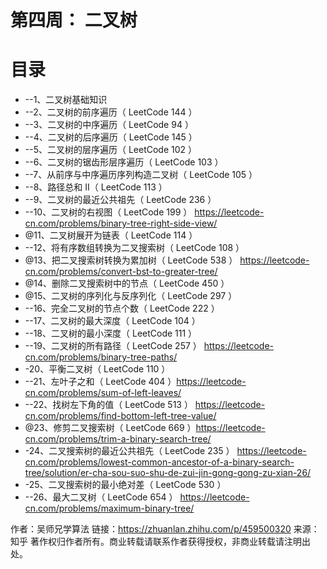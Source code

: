 # 第四周： 二叉树

# 目录
* --1、二叉树基础知识
* --2、二叉树的前序遍历（ LeetCode 144 ）
* --3、二叉树的中序遍历（ LeetCode 94 ）
* --4、二叉树的后序遍历（ LeetCode 145 ）
* --5、二叉树的层序遍历（ LeetCode 102 ）
* --6、二叉树的锯齿形层序遍历（ LeetCode 103 ）
* --7、从前序与中序遍历序列构造二叉树（ LeetCode 105 ）
* --8、路径总和 II（ LeetCode 113 ）
* --9、二叉树的最近公共祖先（ LeetCode 236 ）
* --10、二叉树的右视图（ LeetCode 199 ） https://leetcode-cn.com/problems/binary-tree-right-side-view/
* @11、二叉树展开为链表（ LeetCode 114 ）
* --12、将有序数组转换为二叉搜索树（ LeetCode 108 ）
* @13、把二叉搜索树转换为累加树（ LeetCode 538 ） https://leetcode-cn.com/problems/convert-bst-to-greater-tree/
* @14、删除二叉搜索树中的节点（ LeetCode 450 ）
* @15、二叉树的序列化与反序列化（ LeetCode 297 ）
* --16、完全二叉树的节点个数（ LeetCode 222 ）
* --17、二叉树的最大深度（ LeetCode 104 ）
* --18、二叉树的最小深度（ LeetCode 111 ）
* --19、二叉树的所有路径（ LeetCode 257 ） https://leetcode-cn.com/problems/binary-tree-paths/
* -20、平衡二叉树（ LeetCode 110 ）
* --21、左叶子之和（ LeetCode 404 ）https://leetcode-cn.com/problems/sum-of-left-leaves/
* --22、找树左下角的值（ LeetCode 513 ）  https://leetcode-cn.com/problems/find-bottom-left-tree-value/
* @23、修剪二叉搜索树（ LeetCode 669 ）https://leetcode-cn.com/problems/trim-a-binary-search-tree/
* -24、二叉搜索树的最近公共祖先（ LeetCode 235 ） https://leetcode-cn.com/problems/lowest-common-ancestor-of-a-binary-search-tree/solution/er-cha-sou-suo-shu-de-zui-jin-gong-gong-zu-xian-26/
* -25、二叉搜索树的最小绝对差（ LeetCode 530 ）
* --26、最大二叉树（ LeetCode 654 ） https://leetcode-cn.com/problems/maximum-binary-tree/

作者：吴师兄学算法 链接：https://zhuanlan.zhihu.com/p/459500320 来源：知乎 著作权归作者所有。商业转载请联系作者获得授权，非商业转载请注明出处。
